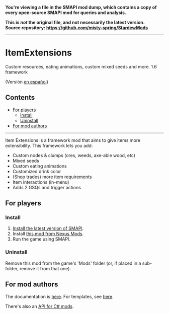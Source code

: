 **You're viewing a file in the SMAPI mod dump, which contains a copy of every open-source SMAPI mod
for queries and analysis.**

**This is _not_ the original file, and not necessarily the latest version.**  
**Source repository: https://github.com/misty-spring/StardewMods**

----

# ItemExtensions

Custom resources, eating animations, custom mixed seeds and more. 1.6 framework

(Versión [en español](https://github.com/misty-spring/StardewMods/blob/main/ItemExtensions/docs/es/README.md))

## Contents
* [For players](#for-players)
  * [Install](#install)
  * [Uninstall](#uninstall)
* [For mod authors](#for-mod-authors)

--------------------

Item Extensions is a framework mod that aims to give items more extensibility.
This framework lets you add:

- Custom nodes & clumps (ores, weeds, axe-able wood, etc)
- Mixed seeds
- Custom eating animations
- Customized drink color
- (Shop trades) more item requirements
- Item interactions (in-menu)
- Adds 2 GSQs and trigger actions

## For players
### Install
1. [Install the latest version of SMAPI](https://smapi.io/).
2. Install [this mod from Nexus Mods](https://www.nexusmods.com/stardewvalley/mods/20357).
3. Run the game using SMAPI.

### Uninstall
Remove this mod from the game's 'Mods' folder (or, if placed in a sub-folder, remove it from that one).

## For mod authors
The documentation is [here](https://github.com/misty-spring/StardewMods/tree/main/ItemExtensions/docs/main.md). 
For templates, see [here](https://www.nexusmods.com/stardewvalley/mods/20357?tab=files).

There's also an [API for C# mods](https://github.com/misty-spring/StardewMods/blob/main/ItemExtensions/Api.cs).